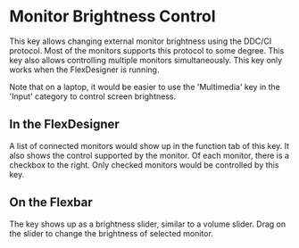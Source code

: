 # Monitor Brightness Control

This key allows changing external monitor brightness using the DDC/CI protocol. Most of the monitors supports this protocol to some degree. This key also allows controlling multiple monitors simultaneously. This key only works when the FlexDesigner is running.

Note that on a laptop, it would be easier to use the 'Multimedia' key in the 'Input' category to control screen brightness.

## In the FlexDesigner

A list of connected monitors would show up in the function tab of this key. It also shows the control supported by the monitor. Of each monitor, there is a checkbox to the right. Only checked monitors would be controlled by this key.

## On the Flexbar

The key shows up as a brightness slider, similar to a volume slider. Drag on the slider to change the brightness of selected monitor.
